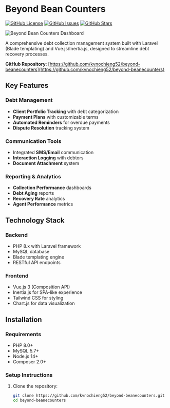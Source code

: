 # Beyond Bean Counters

[![GitHub License](https://img.shields.io/github/license/kvnochieng52/beyond-beanecounters?style=flat-square)](https://github.com/kvnochieng52/beyond-beanecounters/blob/main/LICENSE)
[![GitHub Issues](https://img.shields.io/github/issues/kvnochieng52/beyond-beanecounters?style=flat-square)](https://github.com/kvnochieng52/beyond-beanecounters/issues)
[![GitHub Stars](https://img.shields.io/github/stars/kvnochieng52/beyond-beanecounters?style=flat-square)](https://github.com/kvnochieng52/beyond-beanecounters/stargazers)

![Beyond Bean Counters Dashboard](https://raw.githubusercontent.com/kvnochieng52/beyond-beanecounters/main/public/images/dashboard.png)

A comprehensive debt collection management system built with Laravel (Blade templating) and Vue.js/Inertia.js, designed to streamline debt recovery processes.

**GitHub Repository**: [https://github.com/kvnochieng52/beyond-beanecounters](https://github.com/kvnochieng52/beyond-beanecounters)

## Key Features

### Debt Management
- **Client Portfolio Tracking** with debt categorization
- **Payment Plans** with customizable terms
- **Automated Reminders** for overdue payments
- **Dispute Resolution** tracking system

### Communication Tools
- Integrated **SMS/Email** communication
- **Interaction Logging** with debtors
- **Document Attachment** system

### Reporting & Analytics
- **Collection Performance** dashboards
- **Debt Aging** reports
- **Recovery Rate** analytics
- **Agent Performance** metrics

## Technology Stack

### Backend
- PHP 8.x with Laravel framework
- MySQL database
- Blade templating engine
- RESTful API endpoints

### Frontend
- Vue.js 3 (Composition API)
- Inertia.js for SPA-like experience
- Tailwind CSS for styling
- Chart.js for data visualization

## Installation

### Requirements
- PHP 8.0+
- MySQL 5.7+
- Node.js 14+
- Composer 2.0+

### Setup Instructions

1. Clone the repository:
   ```bash
   git clone https://github.com/kvnochieng52/beyond-beanecounters.git
   cd beyond-beanecounters
